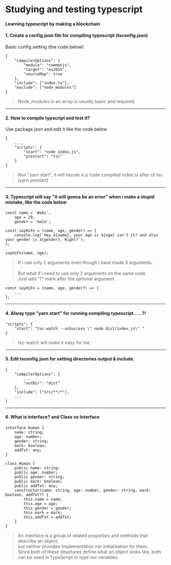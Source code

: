 # Studying and testing typescript

#### Learning typescript by making a blockchain

#### 1. Create a config.json file for compiling typescript (tsconfig.json)
Basic config setting (the code below)

```
{
    "compilerOptions": {
        "module": "commonjs",
        "target": "es2015",
        "sourceMap": true
    },
    "include": ["index.ts"],
    "exclude": ["node_modules"]
}
```

> Node_modules in an array is usually basic and required.
---
#### 2. How to compile typscript and test it?
Use package.json and edit it like the code below
```
{
    ...,
    "scripts": {
        "start": "node index.js",
        "prestart": "tsc"
    }
}
```
> Run "yarn start", it will excute a js code compiled index.ts after cli tsc (yarn prestart)
---
#### 3. Typescript will say "it will gonna be an error" when i make a stupid mistake, like the code below

```
const name = 'Wabi',
    age = 29,
    gender = 'male';

const sayHiFn = (name, age, gender) => {
    console.log(`Hey ${name}, your age is ${age} isn't it? and also your gender is ${gender}. Right?`);
};

sayHiFn(name, age);
```

> If i use only 2 arguments even though i have made 3 arguments. \
\
But what if i need to use only 2 arguments on the same code \
Just add "?" mark after the optional argument.

```
const sayHiFn = (name, age, gender?) => {
    ...
};
```
---

#### 4. Alway type "yarn start" for running compiling typescript......?!

```
"scripts": {
    "start": "tsc-watch --onSuccess \" node dist/index.js\" "
}
```

> tsc-watch will make it easy for me

---

#### 5. Edit tsconfig.json for setting directories output & include.

```
{
    "compilerOptions": {
        ...
        "outDir": "dist"
    },
    "include": ["src/**/*"],
    ...
}
```

---

#### 6. What is interface? and Class vs Interface

```
interface Human {
    name: string;
    age: number;
    gender: string;
    mark: boolean;
    addTxt: any;
}
```

```
class Human {
    public name: string;
    public age: number;
    public gender: string;
    public mark: boolean;
    public addTxt: any;
    constructor(name: string, age: number, gender: string, mark: boolean, addTxt?) {
        this.name = name;
        this.age = age;
        this.gender = gender;
        this.mark = mark;
        this.addTxt = addTxt;
    }
}
```

> An interface is a group of related properties and methods that describe an object,\
but neither provides implementation nor initialisation for them.\
Since both of these structures define what an object looks like, both can be used in TypeScript to type our variables.